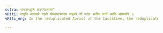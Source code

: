 ```yaml
---
sutra: सन्वल्लघुनि चङ्परेऽनग्लोपे
vRtti: लघुनि धात्वक्षरे परतो योभ्यासस्तस्य चङ्परे णौ परतः सनीव कार्यं भवति अनग्लोपे ॥
vRtti_eng: In the reduplicated Aorist of the Causative, the reduplicate adapts itself to that of the Desiderative, when the vowel of the root is light, and the root has not lost its end-vowel before the Causative affix.

---
```

